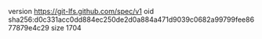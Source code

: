 version https://git-lfs.github.com/spec/v1
oid sha256:d0c331acc0dd884ec250de2d0a884a471d9039c0682a99799fee8677879e4c29
size 1704
